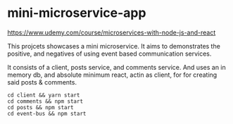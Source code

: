 # mini-microservice-app
https://www.udemy.com/course/microservices-with-node-js-and-react


This projcets showcases a mini microservice. It aims to demonstrates the positive, and negatives of using event based communication services.

It consists of a client, posts service, and comments service. And uses an in memory db, and absolute minimum react, actin as client, for for creating said posts & comments.

```
cd client && yarn start
cd comments && npm start
cd posts && npm start
cd event-bus && npm start
```
